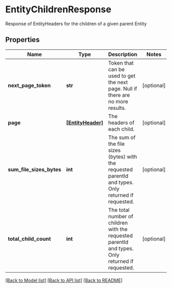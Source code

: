 # EntityChildrenResponse

Response of EntityHeaders for the children of a given parent Entity
## Properties
Name | Type | Description | Notes
------------ | ------------- | ------------- | -------------
**next_page_token** | **str** | Token that can be used to get the next page. Null if there are no more results. | [optional] 
**page** | [**[EntityHeader]**](EntityHeader.md) | The headers of each child. | [optional] 
**sum_file_sizes_bytes** | **int** | The sum of the file sizes (bytes) with the requested parentId and types. Only returned if requested. | [optional] 
**total_child_count** | **int** | The total number of children with the requested parentId and types. Only returned if requested. | [optional] 

[[Back to Model list]](../README.md#documentation-for-models) [[Back to API list]](../README.md#documentation-for-api-endpoints) [[Back to README]](../README.md)


